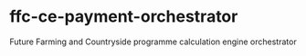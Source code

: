 # ffc-ce-payment-orchestrator
Future Farming and Countryside programme calculation engine orchestrator
